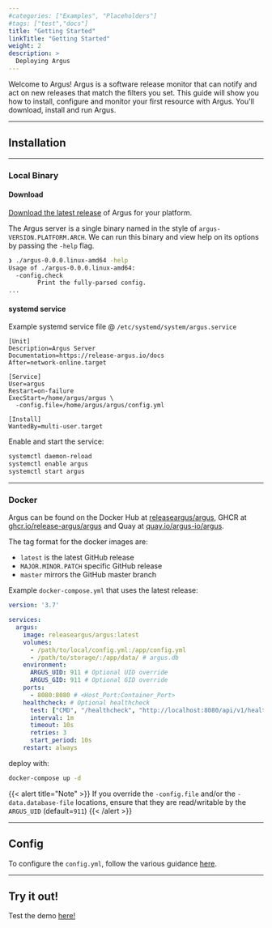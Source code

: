 ```yaml
---
#categories: ["Examples", "Placeholders"]
#tags: ["test","docs"]
title: "Getting Started"
linkTitle: "Getting Started"
weight: 2
description: >
  Deploying Argus
---
```


Welcome to Argus! Argus is a software release monitor that can notify and act on new releases that match the filters you set. This guide will show you how to install, configure and monitor your first resource with Argus. You'll download, install and run Argus.

---
## Installation

---
### Local Binary

#### Download

[Download the latest release](https://github.com/release-argus/Argus/releases) of Argus for your platform.

The Argus server is a single binary named in the style of `argus-VERSION.PLATFORM.ARCH`. We can run this binary and view help on its options by passing the `-help` flag.
```bash
❯ ./argus-0.0.0.linux-amd64 -help
Usage of ./argus-0.0.0.linux-amd64:
  -config.check
        Print the fully-parsed config.
...
```

#### systemd service
Example systemd service file @ `/etc/systemd/system/argus.service`
```
[Unit]
Description=Argus Server
Documentation=https://release-argus.io/docs
After=network-online.target

[Service]
User=argus
Restart=on-failure
ExecStart=/home/argus/argus \
  -config.file=/home/argus/argus/config.yml

[Install]
WantedBy=multi-user.target
```

Enable and start the service:
```bash
systemctl daemon-reload
systemctl enable argus
systemctl start argus
```
---
### Docker

Argus can be found on the Docker Hub at [releaseargus/argus](https://hub.docker.com/r/releaseargus/argus), GHCR at [ghcr.io/release-argus/argus](https://github.com/release-argus/Argus/pkgs/container/argus) and Quay at [quay.io/argus-io/argus](https://quay.io/repository/argus-io/argus).

The tag format for the docker images are:
- `latest` is the latest GitHub release
- `MAJOR.MINOR.PATCH` specific GitHub release
- `master` mirrors the GitHub master branch

Example `docker-compose.yml` that uses the latest release:
```yaml
version: '3.7'

services:
  argus:
    image: releaseargus/argus:latest
    volumes:
      - /path/to/local/config.yml:/app/config.yml
      - /path/to/storage/:/app/data/ # argus.db
    environment:
      ARGUS_UID: 911 # Optional UID override
      ARGUS_GID: 911 # Optional GID override
    ports:
      - 8080:8080 # <Host_Port:Container_Port>
    healthcheck: # Optional healthcheck
      test: ["CMD", "/healthcheck", "http://localhost:8080/api/v1/healthcheck"]
      interval: 1m
      timeout: 10s
      retries: 3
      start_period: 10s
    restart: always
```
deploy with:
```bash
docker-compose up -d
```

{{< alert title="Note" >}}
If you override the `-config.file` and/or the `-data.database-file` locations, ensure that they are read/writable by the `ARGUS_UID` (default=`911`)
{{< /alert >}}

---
## Config

To configure the `config.yml`, follow the various guidance [here](/docs/config).

---
## Try it out!

Test the demo [here!](/demo/approvals)
